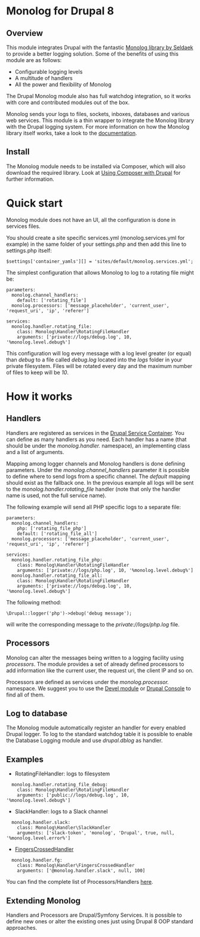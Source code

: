 Monolog for Drupal 8
=======

Overview
-------
This module integrates Drupal with the fantastic [Monolog library by Seldaek](https://github.com/Seldaek/monolog) to provide a better logging solution. Some of the benefits of using this module are as follows:

- Configurable logging levels
- A multitude of handlers
- All the power and flexibility of Monolog

The Drupal Monolog module also has full watchdog integration, so it works with core and contributed modules out of the box.

Monolog sends your logs to files, sockets, inboxes, databases and various web services.
This module is a thin wrapper to integrate the Monolog library with the Drupal logging
system. For more information on how the Monolog library itself works, take a look to the
[documentation](https://github.com/Seldaek/monolog/blob/master/doc/01-usage.md).


Install
-------
The Monolog module needs to be installed via Composer, which will also download the required library.
Look at [Using Composer with Drupal](https://www.drupal.org/node/2404989) for further information.


Quick start
===========

Monolog module does not have an UI, all the configuration is done in services files.

You should create a site specific services.yml (monolog.services.yml for example) in the same
folder of your settings.php and then add this line to settings.php itself:

```
$settings['container_yamls'][] = 'sites/default/monolog.services.yml';
```

The simplest configuration that allows Monolog to log to a rotating file might be:

```
parameters:
  monolog.channel_handlers:
    default: ['rotating_file']
  monolog.processors: ['message_placeholder', 'current_user', 'request_uri', 'ip', 'referer']

services:
  monolog.handler.rotating_file:
    class: Monolog\Handler\RotatingFileHandler
    arguments: ['private://logs/debug.log', 10, '%monolog.level.debug%']
```

This configuration will log every message with a log level greater (or equal) than *debug* to a file called
*debug.log* located into the *logs* folder in your private filesystem.
Files will be rotated every day and the maximum number of files to keep will be *10*.

How it works
============

Handlers
--------

Handlers are registered as services in the [Drupal Service Container](https://www.drupal.org/docs/8/api/services-and-dependency-injection/services-and-dependency-injection-in-drupal-8).
You can define as many handlers as you need.
Each handler has a name (that should be under the *monolog.handler.* namespace), an implementing class and a list of arguments.

Mapping among logger channels and Monolog handlers is done defining parameters.
Under the *monolog.channel_handlers* parameter it is possible to define where to send logs from a specific channel.
The *default* mapping should exist as the fallback one.
In the previous example all logs will be sent to the *monolog.handler.rotating_file* handler (note that only the handler name is used, not the full service name).

The following example will send all PHP specific logs to a separate file:

```
parameters:
  monolog.channel_handlers:
    php: ['rotating_file_php']
    default: ['rotating_file_all']
  monolog.processors: ['message_placeholder', 'current_user', 'request_uri', 'ip', 'referer']

services:
  monolog.handler.rotating_file_php:
    class: Monolog\Handler\RotatingFileHandler
    arguments: ['private://logs/php.log', 10, '%monolog.level.debug%']
  monolog.handler.rotating_file_all:
    class: Monolog\Handler\RotatingFileHandler
    arguments: ['private://logs/debug.log', 10, '%monolog.level.debug%']
```

The following method:

```
\Drupal::logger('php')->debug('debug message');
```

will write the corresponding message to the *private://logs/php.log* file.

Processors
----------

Monolog can alter the messages being written to a logging facility using *processors*. The module provides a set
of already defined processors to add information like the current user, the request uri, the client IP and so on.

Processors are defined as services under the *monolog.processor.* namespace.
We suggest you to use the [Devel module](https://www.drupal.org/project/devel) or [Drupal Console](https://drupalconsole.com) to find all of them.

Log to database
--------

The Monolog module automatically register an handler for every enabled Drupal logger. To log to the standard
watchdog table it is possible to enable the Database Logging module and use *drupal.dblog* as handler.

Examples
--------

* RotatingFileHandler: logs to filesystem
```
  monolog.handler.rotating_file_debug:
    class: Monolog\Handler\RotatingFileHandler
    arguments: ['public://logs/debug.log', 10, '%monolog.level.debug%']
```

* SlackHandler: logs to a Slack channel
```
  monolog.handler.slack:
    class: Monolog\Handler\SlackHandler
    arguments: ['slack-token', 'monolog', 'Drupal', true, null, '%monolog.level.error%']
```

* [FingersCrossedHandler](https://github.com/Seldaek/monolog/blob/master/doc/02-handlers-formatters-processors.md#wrappers--special-handlers)
```
  monolog.handler.fg:
    class: Monolog\Handler\FingersCrossedHandler
    arguments: ['@monolog.handler.slack', null, 100]
```

You can find the complete list of Processors/Handlers [here](https://github.com/Seldaek/monolog/blob/master/doc/02-handlers-formatters-processors.md#handlers).

Extending Monolog
--------

Handlers and Processors are Drupal/Symfony Services.
It is possible to define new ones or alter the existing ones just using Drupal 8 OOP standard approaches.

